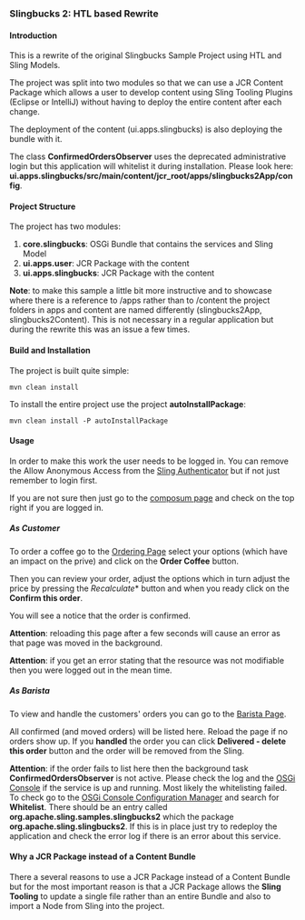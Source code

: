 <!--
    Licensed to the Apache Software Foundation (ASF) under one
    or more contributor license agreements.  See the NOTICE file
    distributed with this work for additional information
    regarding copyright ownership.  The ASF licenses this file
    to you under the Apache License, Version 2.0 (the
    "License"); you may not use this file except in compliance
    with the License.  You may obtain a copy of the License at

    http://www.apache.org/licenses/LICENSE-2.0

    Unless required by applicable law or agreed to in writing,
    software distributed under the License is distributed on an
    "AS IS" BASIS, WITHOUT WARRANTIES OR CONDITIONS OF ANY
    KIND, either express or implied.  See the License for the
    specific language governing permissions and limitations
    under the License
-->
### Slingbucks 2: HTL based Rewrite

#### Introduction

This is a rewrite of the original Slingbucks Sample Project using
HTL and Sling Models.

The project was split into two modules so that we can use a JCR Content
Package which allows a user to develop content using Sling Tooling Plugins
(Eclipse or IntelliJ) without having to deploy the entire content after
each change.

The deployment of the content (ui.apps.slingbucks) is also deploying the
bundle with it.

The class **ConfirmedOrdersObserver** uses the deprecated administrative
login but this application will whitelist it during installation.
Please look here: **ui.apps.slingbucks/src/main/content/jcr_root/apps/slingbucks2App/config**.

#### Project Structure

The project has two modules:

1. **core.slingbucks**: OSGi Bundle that contains the services and Sling Model
2. **ui.apps.user**: JCR Package with the content
2. **ui.apps.slingbucks**: JCR Package with the content

**Note**: to make this sample a little bit more instructive and to showcase
where there is a reference to /apps rather than to /content the project folders
in apps and content are named differently (slingbucks2App, slingbucks2Content).
This is not necessary in a regular application but during the rewrite this was
an issue a few times.

#### Build and Installation

The project is built quite simple:

    mvn clean install
    
To install the entire project use the project **autoInstallPackage**:

    mvn clean install -P autoInstallPackage

#### Usage

In order to make this work the user needs to be logged in. You can
remove the Allow Anonymous Access from the
[Sling Authenticator](http://localhost:8080/system/console/configMgr/org.apache.sling.engine.impl.auth.SlingAuthenticator)
but if not just remember to login first.  

If you are not sure then just go to the [composum page](http://localhost:8080/bin/browser.html)
and check on the top right if you are logged in.

##### As Customer

To order a coffee go to the [Ordering Page](http://localhost:8080/slingbucks2Content/public/orders.html)
select your options (which have an impact on the prive) and click on the **Order
Coffee** button.

Then you can review your order, adjust the options which in turn adjust the price
by pressing the *Recalculate** button and when you ready click on the **Confirm this order**.

You will see a notice that the order is confirmed.

**Attention**: reloading this page after a few seconds will cause an error as that
page was moved in the background.

**Attention**: if you get an error stating that the resource was not modifiable
then you were logged out in the mean time.

##### As Barista

To view and handle the customers' orders you can go to the
[Barista Page](http://localhost:8080/slingbucks2Content/private/confirmed.html).

All confirmed (and moved orders) will be listed here. Reload the page if
no orders show up. If you __handled__ the order you can click **Delivered -
delete this order** button and the order will be removed from the Sling.

**Attention**: if the order fails to list here then the background task
**ConfirmedOrdersObserver** is not active. Please check the log and the
[OSGi Console](http://localhost:8080/system/console/bundles) if the service
is up and running. Most likely the whitelisting failed. To check go to
the [OSGi Console Configuration Manager](http://localhost:8080/system/console/configMgr)
and search for **Whitelist**. There should be an entry called
**org.apache.sling.samples.slingbucks2** which the package **org.apache.sling.slingbucks2**.
If this is in place just try to redeploy the application and check the error
log if there is an error about this service.

#### Why a JCR Package instead of a Content Bundle

There a several reasons to use a JCR Package instead of a Content Bundle
but for the most important reason is that a JCR Package allows the **Sling
Tooling** to update a single file rather than an entire Bundle and also
to import a Node from Sling into the project.
